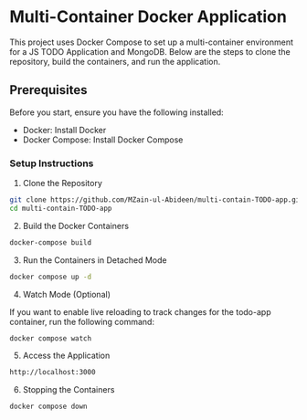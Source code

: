 # Multi-Container Docker Application
This project uses Docker Compose to set up a multi-container environment for a JS TODO Application and MongoDB. Below are the steps to clone the repository, build the containers, and run the application.



## Prerequisites

Before you start, ensure you have the following installed:

- Docker: Install Docker
- Docker Compose: Install Docker Compose

### Setup Instructions
1. Clone the Repository
```bash
git clone https://github.com/MZain-ul-Abideen/multi-contain-TODO-app.git
cd multi-contain-TODO-app
```
2. Build the Docker Containers
```bash
docker-compose build
```
3. Run the Containers in Detached Mode
```bash
docker compose up -d
```
4. Watch Mode (Optional)

If you want to enable live reloading to track changes for the todo-app container, run the following command:
```bash
docker compose watch
```

5. Access the Application
```bash
http://localhost:3000
```

6. Stopping the Containers
```bash
docker compose down
```

